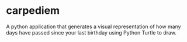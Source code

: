# carpediem
A python application that generates a visual representation of how many days have passed since your last birthday using Python Turtle to draw.
